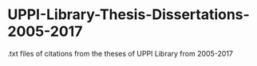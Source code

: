 # UPPI-Library-Thesis-Dissertations-2005-2017
.txt files of citations from the theses of UPPI Library from 2005-2017
